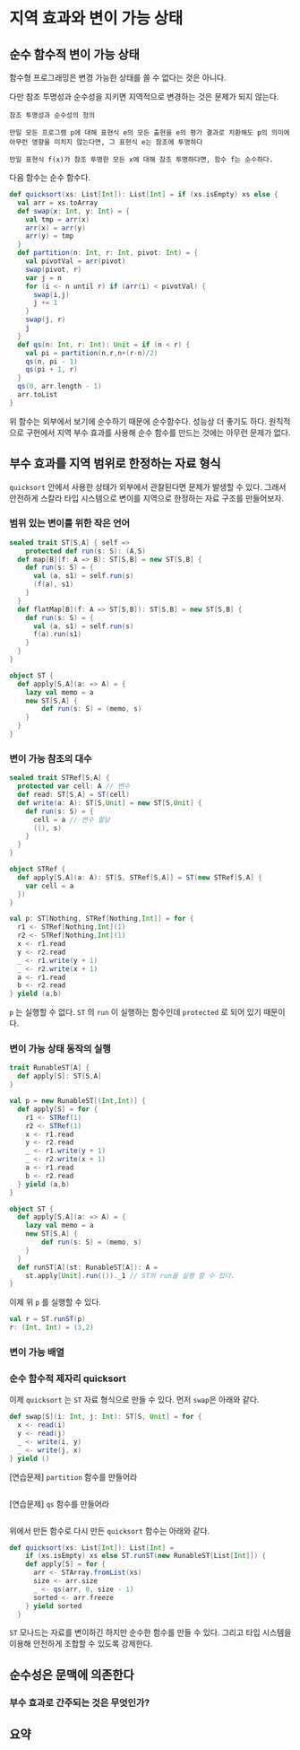 # 지역 효과와 변이 가능 상태

## 순수 함수적 변이 가능 상태

함수형 프로그래밍은 변경 가능한 상태를 쓸 수 없다는 것은 아니다.

다만 참조 투명성과 순수성을 지키면 지역적으로 변경하는 것은 문제가 되지 않는다.

```
참조 투명성과 순수성의 정의

만일 모든 프로그램 p에 대해 표현식 e의 모든 출현을 e의 평가 결과로 치환해도 p의 의미에 아무런 영향을 미치지 않는다면, 그 표현식 e는 참조에 투명하다

만일 표현식 f(x)가 참조 투명한 모든 x에 대해 참조 투명하다면, 함수 f는 순수하다.
```

다음 함수는 순수 함수다.

```scala
def quicksort(xs: List[Int]): List[Int] = if (xs.isEmpty) xs else {
  val arr = xs.toArray
  def swap(x: Int, y: Int) = {
    val tmp = arr(x)
    arr(x) = arr(y)
    arr(y) = tmp
  }
  def partition(n: Int, r: Int, pivot: Int) = {
    val pivotVal = arr(pivot)
    swap(pivot, r)
    var j = n
    for (i <- n until r) if (arr(i) < pivotVal) {
      swap(i,j)
      j += 1
    }
    swap(j, r)
    j
  }
  def qs(n: Int, r: Int): Unit = if (n < r) {
    val pi = partition(n,r,n+(r-n)/2)
    qs(n, pi - 1)
    qs(pi + 1, r)
  }
  qs(0, arr.length - 1)
  arr.toList
}
```

위 함수는 외부에서 보기에 순수하기 때문에 순수함수다. 성능상 더 좋기도 하다. 원칙적으로 구현에서 지역 부수 효과를 사용해 순수 함수를 만드는 것에는 아무런 문제가 없다.

## 부수 효과를 지역 범위로 한정하는 자료 형식

`quicksort` 안에서 사용한 상태가 외부에서 관찰된다면 문제가 발생할 수 있다. 그래서 안전하게 스칼라 타입 시스템으로 변이를 지역으로 한정하는 자료 구조를 만들어보자.

### 범위 있는 변이를 위한 작은 언어



```scala
sealed trait ST[S,A] { self =>
	protected def run(s: S): (A,S)
  def map[B](f: A => B): ST[S,B] = new ST[S,B] {
    def run(s: S) = {
      val (a, s1) = self.run(s)
      (f(a), s1)
    }
  }
  def flatMap[B](f: A => ST[S,B]): ST[S,B] = new ST[S,B] {
    def run(s: S) = {
      val (a, s1) = self.run(s)
      f(a).run(s1)
    }
  }
}

object ST {
  def apply[S,A](a: => A) = {
    lazy val memo = a
    new ST[S,A] {
    	def run(s: S) = (memo, s)
    }
  }
}
```



### 변이 가능 참조의 대수

```scala
sealed trait STRef[S,A] {
  protected var cell: A // 변수
  def read: ST[S,A] = ST(cell)
  def write(a: A): ST[S,Unit] = new ST[S,Unit] {
    def run(s: S) = {
      cell = a // 변수 할당
      ((), s)
    }
  }
}

object STRef {
  def apply[S,A](a: A): ST[S, STRef[S,A]] = ST(new STRef[S,A] {
    var cell = a
  })
}
```



```scala
val p: ST[Nothing, STRef[Nothing,Int]] = for {
  r1 <- STRef[Nothing,Int](1)
  r2 <- STRef[Nothing,Int](1)
  x <- r1.read
  y <- r2.read
  _ <- r1.write(y + 1)
  _ <- r2.write(x + 1)
  a <- r1.read
  b <- r2.read
} yield (a,b)
```

`p` 는 실행할 수 없다. `ST` 의 `run` 이 실행하는 함수인데 `protected` 로 되어 있기 때문이다.

### 변이 가능 상태 동작의 실행

```scala
trait RunableST[A] {
  def apply[S]: ST[S,A]
}

val p = new RunableST[(Int,Int)] {
  def apply[S] = for {
    r1 <- STRef(1)
    r2 <- STRef(1)
    x <- r1.read
    y <- r2.read
    _ <- r1.write(y + 1)
    _ <- r2.write(x + 1)
    a <- r1.read
    b <- r2.read
  } yield (a,b)
}
```

```scala
object ST {
  def apply[S,A](a: => A) = {
    lazy val memo = a
    new ST[S,A] {
    	def run(s: S) = (memo, s)
    }
  }
  def runST[A](st: RunableST[A]): A = 
    st.apply[Unit].run(())._1 // ST의 run을 실행 할 수 있다.
}
```

이제 위 `p` 를 실행할 수 있다.

```scala
val r = ST.runST(p)
r: (Int, Int) = (3,2)
```



### 변이 가능 배열

### 순수 함수적 제자리 quicksort

이제 `quicksort` 는 `ST` 자료 형식으로 만들 수 있다. 먼저 `swap`은 아래와 같다.

```scala
def swap[S](i: Int, j: Int): ST[S, Unit] = for {
  x <- read(i)
  y <- read(j)
  _ <- write(i, y)
  _ <- write(j, x)
} yield ()
```

[연습문제] `partition` 함수를 만들어라

```

```

[연습문제] `qs` 함수를 만들어라

```

```

위에서 만든 함수로 다시 만든 `quicksort` 함수는 아래와 같다.

```scala
def quicksort(xs: List[Int]): List[Int] =
	if (xs.isEmpty) xs else ST.runST(new RunableST[List[Int]]) {
    def apply[S] = for {
      arr <- STArray.fromList(xs)
      size <- arr.size
      _ <- qs(arr, 0, size - 1)
      sorted <- arr.freeze
    } yield sorted
  }
```

`ST` 모나드는 자료를 변이하긴 하지만 순수한 함수를 만들 수 있다. 그리고 타입 시스템을 이용해 안전하게 조합할 수 있도록 강제한다.

## 순수성은 문맥에 의존한다

### 부수 효과로 간주되는 것은 무엇인가?

## 요약

